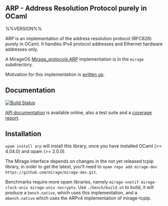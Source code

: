 ## ARP - Address Resolution Protocol purely in OCaml

%%VERSION%%

ARP is an implementation of the address resolution protocol (RFC826) purely in
OCaml.  It handles IPv4 protocol addresses and Ethernet hardware addresses only.

A MirageOS
[Mirage_protocols.ARP](https://github.com/mirage/mirage-protocols/blob/4776d2ab1d8c5b1bfd69d46583779c2caef7b5e8/src/mirage_protocols.mli#L169)
implementation is in the `mirage` subdirectory.

Motivation for this implementation is [written up](https://hannes.nqsb.io/Posts/ARP).

## Documentation

[![Build Status](https://travis-ci.org/hannesm/arp.svg?branch=master)](https://travis-ci.org/hannesm/arp)

[API documentation](https://hannesm.github.io/arp/doc/) is available online,
also a test suite and a [coverage
report](https://hannesm.github.io/arp/coverage/).

## Installation

`opam install arp` will install this library, once you have installed OCaml (>=
4.04.0) and opam (>= 2.0.0).

The Mirage interface depends on changes in the not yet released tcpip library,
in order to get the latest, you'll need to `opam repo add mirage-dev
https://github.com/mirage/mirage-dev.git`.

Benchmarks require more opam libraries, namely `mirage-vnetif mirage-clock-unix
mirage-unix nocrypto`.  Use `./bench/build.sh` to build, it will produce a
`bench.native`, which uses this implementation, and a `mbench.native` which uses
the ARPv4 implementation of mirage-tcpip.
